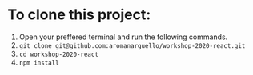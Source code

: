 # To clone this project:

1. Open your preffered terminal and run the following commands.
2. `git clone git@github.com:aromanarguello/workshop-2020-react.git`
3. `cd workshop-2020-react`
4. `npm install`
